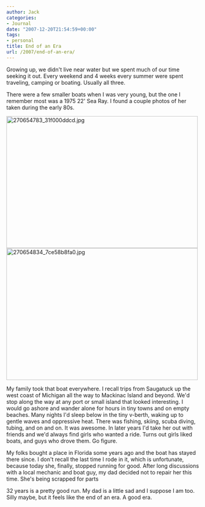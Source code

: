 ```yaml
---
author: Jack
categories:
- Journal
date: "2007-12-20T21:54:59+00:00"
tags:
- personal
title: End of an Era
url: /2007/end-of-an-era/
---
```


Growing up, we didn't live near water but we spent much of our time seeking it out. Every weekend and 4 weeks every summer were spent traveling, camping or boating. Usually all three. 

There were a few smaller boats when I was very young, but the one I remember most was a 1975 22' Sea Ray. I found a couple photos of her taken during the early 80s.

<img src="/files/270654783_31f000ddcd.jpg" alt="270654783_31f000ddcd.jpg" border="0" width="500" height="344" />

<img src="/files/270654834_7ce58b8fa0.jpg" alt="270654834_7ce58b8fa0.jpg" border="0" width="500" height="344" />

My family took that boat everywhere. I recall trips from Saugatuck up the west coast of Michigan all the way to Mackinac Island and beyond. We'd stop along the way at any port or small island that looked interesting. I would go ashore and wander alone for hours in tiny towns and on empty beaches. Many nights I'd sleep below in the tiny v-berth, waking up to gentle waves and oppressive heat. There was fishing, skiing, scuba diving, tubing, and on and on. It was awesome. In later years I'd take her out with friends and we'd always find girls who wanted a ride. Turns out girls liked boats, and guys who drove them. Go figure. 

My folks bought a place in Florida some years ago and the boat has stayed there since. I don't recall the last time I rode in it, which is unfortunate, because today she, finally, stopped running for good. After long discussions with a local mechanic and boat guy, my dad decided not to repair her this time. She's being scrapped for parts

32 years is a pretty good run. My dad is a little sad and I suppose I am too. Silly maybe, but it feels like the end of an era. A good era.